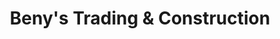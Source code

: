 ---
title: "Beny's Trading & Construction"
url: /puerto-princesa/benys-trading-and-construction/
shop: hardware
---